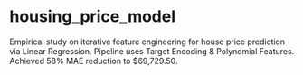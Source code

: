 # housing_price_model
Empirical study on iterative feature engineering for house price prediction via Linear Regression. Pipeline uses Target Encoding &amp; Polynomial Features. Achieved 58% MAE reduction to $69,729.50.
